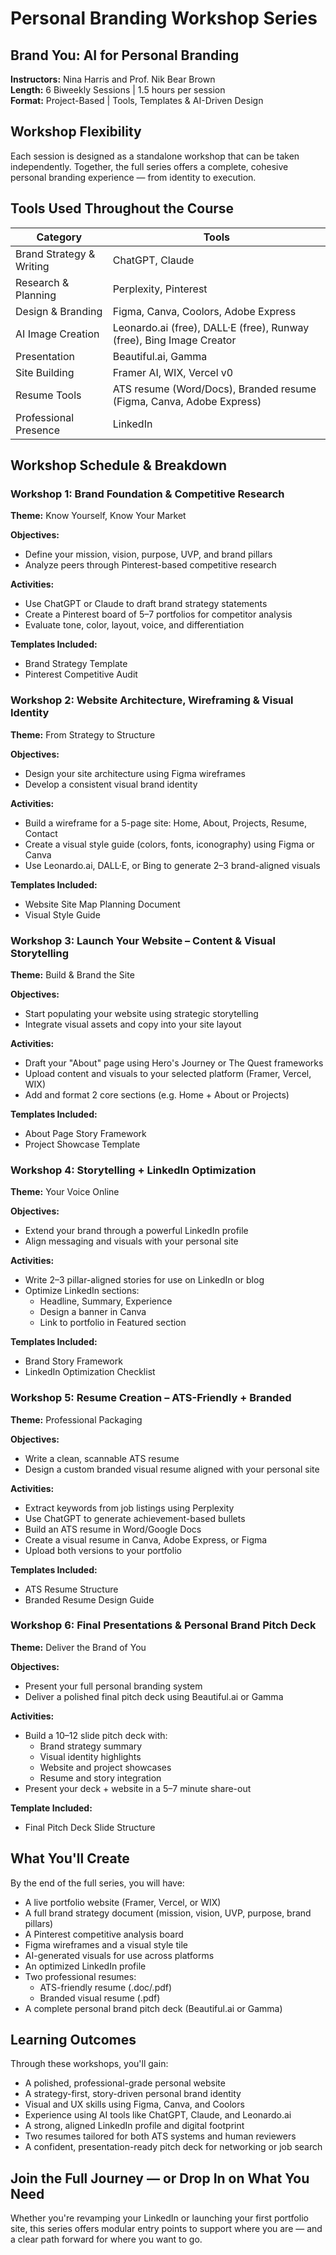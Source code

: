 # Personal Branding Workshop Series

## Brand You: AI for Personal Branding
**Instructors:** Nina Harris and Prof. Nik Bear Brown  
**Length:** 6 Biweekly Sessions | 1.5 hours per session  
**Format:** Project-Based | Tools, Templates & AI-Driven Design

## Workshop Flexibility
Each session is designed as a standalone workshop that can be taken independently. Together, the full series offers a complete, cohesive personal branding experience — from identity to execution.

## Tools Used Throughout the Course

| Category | Tools |
|----------|-------|
| Brand Strategy & Writing | ChatGPT, Claude |
| Research & Planning | Perplexity, Pinterest |
| Design & Branding | Figma, Canva, Coolors, Adobe Express |
| AI Image Creation | Leonardo.ai (free), DALL·E (free), Runway (free), Bing Image Creator |
| Presentation | Beautiful.ai, Gamma |
| Site Building | Framer AI, WIX, Vercel v0 |
| Resume Tools | ATS resume (Word/Docs), Branded resume (Figma, Canva, Adobe Express) |
| Professional Presence | LinkedIn |

## Workshop Schedule & Breakdown

### Workshop 1: Brand Foundation & Competitive Research
**Theme:** Know Yourself, Know Your Market

**Objectives:**
- Define your mission, vision, purpose, UVP, and brand pillars
- Analyze peers through Pinterest-based competitive research

**Activities:**
- Use ChatGPT or Claude to draft brand strategy statements
- Create a Pinterest board of 5–7 portfolios for competitor analysis
- Evaluate tone, color, layout, voice, and differentiation

**Templates Included:**
- Brand Strategy Template
- Pinterest Competitive Audit

### Workshop 2: Website Architecture, Wireframing & Visual Identity
**Theme:** From Strategy to Structure

**Objectives:**
- Design your site architecture using Figma wireframes
- Develop a consistent visual brand identity

**Activities:**
- Build a wireframe for a 5-page site: Home, About, Projects, Resume, Contact
- Create a visual style guide (colors, fonts, iconography) using Figma or Canva
- Use Leonardo.ai, DALL·E, or Bing to generate 2–3 brand-aligned visuals

**Templates Included:**
- Website Site Map Planning Document
- Visual Style Guide

### Workshop 3: Launch Your Website – Content & Visual Storytelling
**Theme:** Build & Brand the Site

**Objectives:**
- Start populating your website using strategic storytelling
- Integrate visual assets and copy into your site layout

**Activities:**
- Draft your "About" page using Hero's Journey or The Quest frameworks
- Upload content and visuals to your selected platform (Framer, Vercel, WIX)
- Add and format 2 core sections (e.g. Home + About or Projects)

**Templates Included:**
- About Page Story Framework
- Project Showcase Template

### Workshop 4: Storytelling + LinkedIn Optimization
**Theme:** Your Voice Online

**Objectives:**
- Extend your brand through a powerful LinkedIn profile
- Align messaging and visuals with your personal site

**Activities:**
- Write 2–3 pillar-aligned stories for use on LinkedIn or blog
- Optimize LinkedIn sections:
  - Headline, Summary, Experience
  - Design a banner in Canva
  - Link to portfolio in Featured section

**Templates Included:**
- Brand Story Framework
- LinkedIn Optimization Checklist

### Workshop 5: Resume Creation – ATS-Friendly + Branded
**Theme:** Professional Packaging

**Objectives:**
- Write a clean, scannable ATS resume
- Design a custom branded visual resume aligned with your personal site

**Activities:**
- Extract keywords from job listings using Perplexity
- Use ChatGPT to generate achievement-based bullets
- Build an ATS resume in Word/Google Docs
- Create a visual resume in Canva, Adobe Express, or Figma
- Upload both versions to your portfolio

**Templates Included:**
- ATS Resume Structure
- Branded Resume Design Guide

### Workshop 6: Final Presentations & Personal Brand Pitch Deck
**Theme:** Deliver the Brand of You

**Objectives:**
- Present your full personal branding system
- Deliver a polished final pitch deck using Beautiful.ai or Gamma

**Activities:**
- Build a 10–12 slide pitch deck with:
  - Brand strategy summary
  - Visual identity highlights
  - Website and project showcases
  - Resume and story integration
- Present your deck + website in a 5–7 minute share-out

**Template Included:**
- Final Pitch Deck Slide Structure

## What You'll Create
By the end of the full series, you will have:
- A live portfolio website (Framer, Vercel, or WIX)
- A full brand strategy document (mission, vision, UVP, purpose, brand pillars)
- A Pinterest competitive analysis board
- Figma wireframes and a visual style tile
- AI-generated visuals for use across platforms
- An optimized LinkedIn profile
- Two professional resumes:
  - ATS-friendly resume (.doc/.pdf)
  - Branded visual resume (.pdf)
- A complete personal brand pitch deck (Beautiful.ai or Gamma)

## Learning Outcomes
Through these workshops, you'll gain:
- A polished, professional-grade personal website
- A strategy-first, story-driven personal brand identity
- Visual and UX skills using Figma, Canva, and Coolors
- Experience using AI tools like ChatGPT, Claude, and Leonardo.ai
- A strong, aligned LinkedIn profile and digital footprint
- Two resumes tailored for both ATS systems and human reviewers
- A confident, presentation-ready pitch deck for networking or job search

## Join the Full Journey — or Drop In on What You Need
Whether you're revamping your LinkedIn or launching your first portfolio site, this series offers modular entry points to support where you are — and a clear path forward for where you want to go.
